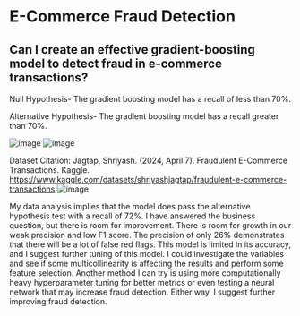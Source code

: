 # E-Commerce Fraud Detection

## Can I create an effective gradient-boosting model to detect fraud in e-commerce transactions?

Null Hypothesis- The gradient boosting model has a recall of less than 70%.

Alternative Hypothesis- The gradient boosting model has a recall greater than 70%.

![image](https://github.com/user-attachments/assets/8af7cd28-6b75-4802-9c05-b514f61bb095)
![image](https://github.com/user-attachments/assets/c2253ab7-1aa3-4cd6-aa6e-23bc10b76705)



Dataset Citation: Jagtap, Shriyash. (2024, April 7). Fraudulent E-Commerce Transactions. Kaggle. https://www.kaggle.com/datasets/shriyashjagtap/fraudulent-e-commerce-transactions
![image](https://github.com/user-attachments/assets/f96c296d-eeea-4605-83df-5dc0d822f8da)


My data analysis implies that the model does pass the alternative hypothesis test with a recall of 72%. I have answered the business question, but there is room for improvement. There is room for growth in our weak precision and low F1 score. The precision of only 26% demonstrates that there will be a lot of false red flags. This model is limited in its accuracy, and I suggest further tuning of this model. I could investigate the variables and see if some multicollinearity is affecting the results and perform some feature selection. Another method I can try is using more computationally heavy hyperparameter tuning for better metrics or even testing a neural network that may increase fraud detection. Either way, I suggest further improving fraud detection.
